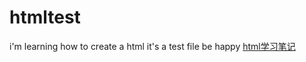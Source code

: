 # htmltest
i'm learning how to create a html
it's a test file
be happy
[html学习笔记](https://lesliezj09.github.io/lesliezh/)
